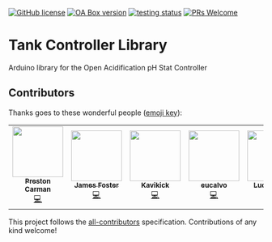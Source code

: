 [![GitHub license](https://img.shields.io/badge/license-MIT-informational.svg)](https://github.com/Open-Acidification/TankControllerLib/blob/master/LICENSE)
[![OA Box version](https://img.shields.io/badge/TankControllerLib-v0.0.0-informational.svg)](https://github.com/Open-Acidification/TankControllerLib/releases)
[![testing status](https://github.com/Open-Acidification/TankControllerLib/workflows/Arduino%20CI/badge.svg)](https://github.com/Open-Acidification/TankControllerLib/actions)
[![PRs Welcome](https://img.shields.io/badge/PRs-welcome-brightgreen.svg)](https://github.com/Open-Acidification/TankControllerLib/blob/master/CONTRIBUTING.md)

# Tank Controller Library

Arduino library for the Open Acidification pH Stat Controller

## Contributors

Thanks goes to these wonderful people ([emoji key](https://allcontributors.org/docs/en/emoji-key)):

<!-- ALL-CONTRIBUTORS-LIST:START - Do not remove or modify this section -->
<!-- prettier-ignore-start -->
<!-- markdownlint-disable -->
<table>
  <tr>
    <td align="center"><a href="https://github.com/prestoncarman"><img src="https://avatars.githubusercontent.com/u/3517157?v=4?s=100" width="100px;" alt=""/><br /><sub><b>Preston Carman</b></sub></a><br /><a href="https://github.com/Open-Acidification/TankControllerLib/commits?author=prestoncarman" title="Code">💻</a></td>
    <td align="center"><a href="http://programminggems.wordpress.com/"><img src="https://avatars.githubusercontent.com/u/1577872?v=4?s=100" width="100px;" alt=""/><br /><sub><b>James Foster</b></sub></a><br /><a href="https://github.com/Open-Acidification/TankControllerLib/commits?author=jgfoster" title="Code">💻</a></td>
    <td align="center"><a href="https://github.com/Kavikick"><img src="https://avatars.githubusercontent.com/u/50475639?v=4?s=100" width="100px;" alt=""/><br /><sub><b>Kavikick</b></sub></a><br /><a href="https://github.com/Open-Acidification/TankControllerLib/commits?author=Kavikick" title="Code">💻</a></td>
    <td align="center"><a href="https://github.com/eucalvo"><img src="https://avatars.githubusercontent.com/u/71796520?v=4?s=100" width="100px;" alt=""/><br /><sub><b>eucalvo</b></sub></a><br /><a href="https://github.com/Open-Acidification/TankControllerLib/commits?author=eucalvo" title="Code">💻</a></td>
    <td align="center"><a href="https://github.com/lsaca05"><img src="https://avatars.githubusercontent.com/u/46550669?v=4?s=100" width="100px;" alt=""/><br /><sub><b>Lucas Saca</b></sub></a><br /><a href="https://github.com/Open-Acidification/TankControllerLib/commits?author=lsaca05" title="Code">💻</a></td>
  </tr>
</table>

<!-- markdownlint-restore -->
<!-- prettier-ignore-end -->

<!-- ALL-CONTRIBUTORS-LIST:END -->

This project follows the [all-contributors](https://github.com/all-contributors/all-contributors) specification. Contributions of any kind welcome!
